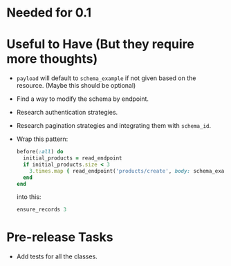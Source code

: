 # Needed for 0.1

# Useful to Have (But they require more thoughts)
- `payload` will default to `schema_example` if not given based on the resource. (Maybe this should be optional)
- Find a way to modify the schema by endpoint.
- Research authentication strategies.
- Research pagination strategies and integrating them with `schema_id`.
- Wrap this pattern:
    
    ```ruby
    before(:all) do
      initial_products = read_endpoint
      if initial_products.size < 3
        3.times.map { read_endpoint('products/create', body: schema_example(:product)) }
      end
    end
    ```

    into this:

    ```ruby
    ensure_records 3
    ```

# Pre-release Tasks
- Add tests for all the classes.
